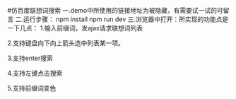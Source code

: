 #仿百度联想词搜索
一.demo中所使用的链接地址为被隐藏，有需要试一试的可留言
二.运行步骤：
   npm install
   npm run dev 
三.浏览器中打开：所实现的功能点是一下几点：
   1.输入前缀词，发ajax请求联想词列表
   
   2.支持键盘向下向上箭头选中列表某一项。
   
   3.支持enter搜索
   
   4.支持左键点击搜索
   
   5.支持前缀词变色
